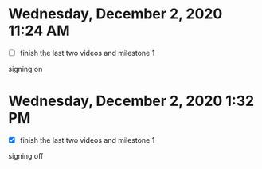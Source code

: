 # Wednesday, December  2, 2020 11:24 AM
- [ ] finish the last two videos and milestone 1

signing on

# Wednesday, December  2, 2020 1:32 PM
- [x] finish the last two videos and milestone 1

signing off